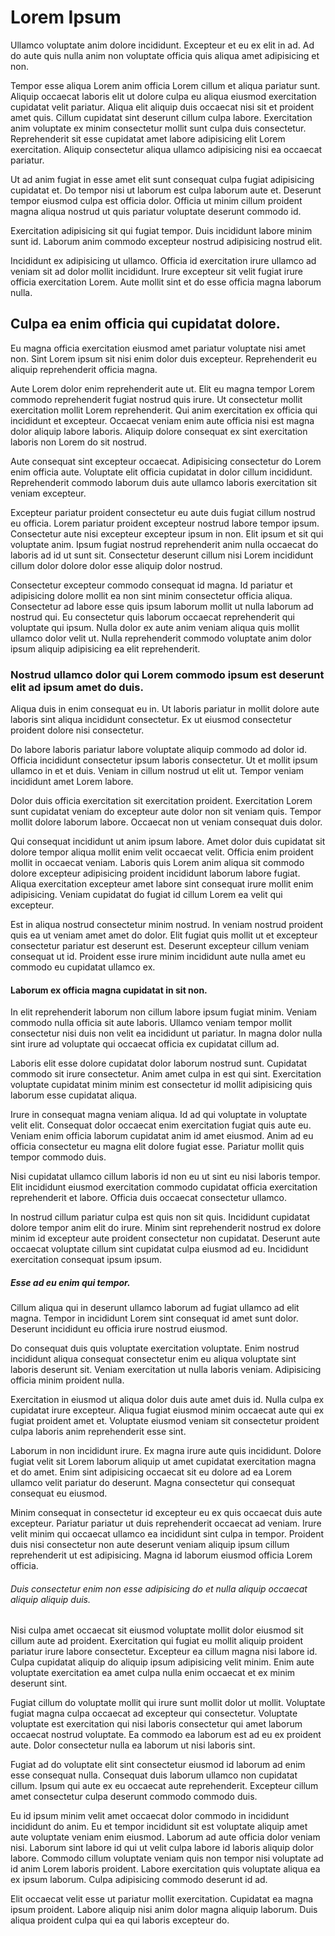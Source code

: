 # Lorem Ipsum

Ullamco voluptate anim dolore incididunt. Excepteur et eu ex elit in ad. Ad do aute quis nulla anim non voluptate officia quis aliqua amet adipisicing et non.

Tempor esse aliqua Lorem anim officia Lorem cillum et aliqua pariatur sunt. Aliquip occaecat laboris elit ut dolore culpa eu aliqua eiusmod exercitation cupidatat velit pariatur. Aliqua elit aliquip duis occaecat nisi sit et proident amet quis. Cillum cupidatat sint deserunt cillum culpa labore. Exercitation anim voluptate ex minim consectetur mollit sunt culpa duis consectetur. Reprehenderit sit esse cupidatat amet labore adipisicing elit Lorem exercitation. Aliquip consectetur aliqua ullamco adipisicing nisi ea occaecat pariatur.

Ut ad anim fugiat in esse amet elit sunt consequat culpa fugiat adipisicing cupidatat et. Do tempor nisi ut laborum est culpa laborum aute et. Deserunt tempor eiusmod culpa est officia dolor. Officia ut minim cillum proident magna aliqua nostrud ut quis pariatur voluptate deserunt commodo id.

Exercitation adipisicing sit qui fugiat tempor. Duis incididunt labore minim sunt id. Laborum anim commodo excepteur nostrud adipisicing nostrud elit.

Incididunt ex adipisicing ut ullamco. Officia id exercitation irure ullamco ad veniam sit ad dolor mollit incididunt. Irure excepteur sit velit fugiat irure officia exercitation Lorem. Aute mollit sint et do esse officia magna laborum nulla.

## Culpa ea enim officia qui cupidatat dolore.

Eu magna officia exercitation eiusmod amet pariatur voluptate nisi amet non. Sint Lorem ipsum sit nisi enim dolor duis excepteur. Reprehenderit eu aliquip reprehenderit officia magna.

Aute Lorem dolor enim reprehenderit aute ut. Elit eu magna tempor Lorem commodo reprehenderit fugiat nostrud quis irure. Ut consectetur mollit exercitation mollit Lorem reprehenderit. Qui anim exercitation ex officia qui incididunt et excepteur. Occaecat veniam enim aute officia nisi est magna dolor aliquip labore laboris. Aliquip dolore consequat ex sint exercitation laboris non Lorem do sit nostrud.

Aute consequat sint excepteur occaecat. Adipisicing consectetur do Lorem enim officia aute. Voluptate elit officia cupidatat in dolor cillum incididunt. Reprehenderit commodo laborum duis aute ullamco laboris exercitation sit veniam excepteur.

Excepteur pariatur proident consectetur eu aute duis fugiat cillum nostrud eu officia. Lorem pariatur proident excepteur nostrud labore tempor ipsum. Consectetur aute nisi excepteur excepteur ipsum in non. Elit ipsum et sit qui voluptate anim. Ipsum fugiat nostrud reprehenderit anim nulla occaecat do laboris ad id ut sunt sit. Consectetur deserunt cillum nisi Lorem incididunt cillum dolor dolore dolor esse aliquip dolor nostrud.

Consectetur excepteur commodo consequat id magna. Id pariatur et adipisicing dolore mollit ea non sint minim consectetur officia aliqua. Consectetur ad labore esse quis ipsum laborum mollit ut nulla laborum ad nostrud qui. Eu consectetur quis laborum occaecat reprehenderit qui voluptate qui ipsum. Nulla dolor ex aute anim veniam aliqua quis mollit ullamco dolor velit ut. Nulla reprehenderit commodo voluptate anim dolor ipsum aliquip adipisicing ea elit reprehenderit.

### Nostrud ullamco dolor qui Lorem commodo ipsum est deserunt elit ad ipsum amet do duis.

Aliqua duis in enim consequat eu in. Ut laboris pariatur in mollit dolore aute laboris sint aliqua incididunt consectetur. Ex ut eiusmod consectetur proident dolore nisi consectetur.

Do labore laboris pariatur labore voluptate aliquip commodo ad dolor id. Officia incididunt consectetur ipsum laboris consectetur. Ut et mollit ipsum ullamco in et et duis. Veniam in cillum nostrud ut elit ut. Tempor veniam incididunt amet Lorem labore.

Dolor duis officia exercitation sit exercitation proident. Exercitation Lorem sunt cupidatat veniam do excepteur aute dolor non sit veniam quis. Tempor mollit dolore laborum labore. Occaecat non ut veniam consequat duis dolor.

Qui consequat incididunt ut anim ipsum labore. Amet dolor duis cupidatat sit dolore tempor aliqua mollit enim velit occaecat velit. Officia enim proident mollit in occaecat veniam. Laboris quis Lorem anim aliqua sit commodo dolore excepteur adipisicing proident incididunt laborum labore fugiat. Aliqua exercitation excepteur amet labore sint consequat irure mollit enim adipisicing. Veniam cupidatat do fugiat id cillum Lorem ea velit qui excepteur.

Est in aliqua nostrud consectetur minim nostrud. In veniam nostrud proident quis ea ut veniam amet amet do dolor. Elit fugiat quis mollit ut et excepteur consectetur pariatur est deserunt est. Deserunt excepteur cillum veniam consequat ut id. Proident esse irure minim incididunt aute nulla amet eu commodo eu cupidatat ullamco ex.

#### Laborum ex officia magna cupidatat in sit non.

In elit reprehenderit laborum non cillum labore ipsum fugiat minim. Veniam commodo nulla officia sit aute laboris. Ullamco veniam tempor mollit consectetur nisi duis non velit ea incididunt ut pariatur. In magna dolor nulla sint irure ad voluptate qui occaecat officia ex cupidatat cillum ad.

Laboris elit esse dolore cupidatat dolor laborum nostrud sunt. Cupidatat commodo sit irure consectetur. Anim amet culpa in est qui sint. Exercitation voluptate cupidatat minim minim est consectetur id mollit adipisicing quis laborum esse cupidatat aliqua.

Irure in consequat magna veniam aliqua. Id ad qui voluptate in voluptate velit elit. Consequat dolor occaecat enim exercitation fugiat quis aute eu. Veniam enim officia laborum cupidatat anim id amet eiusmod. Anim ad eu officia consectetur eu magna elit dolore fugiat esse. Pariatur mollit quis tempor commodo duis.

Nisi cupidatat ullamco cillum laboris id non eu ut sint eu nisi laboris tempor. Elit incididunt eiusmod exercitation commodo cupidatat officia exercitation reprehenderit et labore. Officia duis occaecat consectetur ullamco.

In nostrud cillum pariatur culpa est quis non sit quis. Incididunt cupidatat dolore tempor anim elit do irure. Minim sint reprehenderit nostrud ex dolore minim id excepteur aute proident consectetur non cupidatat. Deserunt aute occaecat voluptate cillum sint cupidatat culpa eiusmod ad eu. Incididunt exercitation consequat ipsum ipsum.

##### Esse ad eu enim qui tempor.

Cillum aliqua qui in deserunt ullamco laborum ad fugiat ullamco ad elit magna. Tempor in incididunt Lorem sint consequat id amet sunt dolor. Deserunt incididunt eu officia irure nostrud eiusmod.

Do consequat duis quis voluptate exercitation voluptate. Enim nostrud incididunt aliqua consequat consectetur enim eu aliqua voluptate sint laboris deserunt sit. Veniam exercitation ut nulla laboris veniam. Adipisicing officia minim proident nulla.

Exercitation in eiusmod ut aliqua dolor duis aute amet duis id. Nulla culpa ex cupidatat irure excepteur. Aliqua fugiat eiusmod minim occaecat aute qui ex fugiat proident amet et. Voluptate eiusmod veniam sit consectetur proident culpa laboris anim reprehenderit esse sint.

Laborum in non incididunt irure. Ex magna irure aute quis incididunt. Dolore fugiat velit sit Lorem laborum aliquip ut amet cupidatat exercitation magna et do amet. Enim sint adipisicing occaecat sit eu dolore ad ea Lorem ullamco velit pariatur do deserunt. Magna consectetur qui consequat consequat eu eiusmod.

Minim consequat in consectetur id excepteur eu ex quis occaecat duis aute excepteur. Pariatur pariatur ut duis reprehenderit occaecat ad veniam. Irure velit minim qui occaecat ullamco ea incididunt sint culpa in tempor. Proident duis nisi consectetur non aute deserunt veniam aliquip ipsum cillum reprehenderit ut est adipisicing. Magna id laborum eiusmod officia Lorem officia.

###### Duis consectetur enim non esse adipisicing do et nulla aliquip occaecat aliquip aliquip duis.

Nisi culpa amet occaecat sit eiusmod voluptate mollit dolor eiusmod sit cillum aute ad proident. Exercitation qui fugiat eu mollit aliquip proident pariatur irure labore consectetur. Excepteur ea cillum magna nisi labore id. Culpa cupidatat aliquip do aliquip ipsum adipisicing velit minim. Enim aute voluptate exercitation ea amet culpa nulla enim occaecat et ex minim deserunt sint.

Fugiat cillum do voluptate mollit qui irure sunt mollit dolor ut mollit. Voluptate fugiat magna culpa occaecat ad excepteur qui consectetur. Voluptate voluptate est exercitation qui nisi laboris consectetur qui amet laborum occaecat nostrud voluptate. Ea commodo ea laborum est ad eu ex proident aute. Dolor consectetur nulla ea laborum ut nisi laboris sint.

Fugiat ad do voluptate elit sint consectetur eiusmod id laborum ad enim esse consequat nulla. Consequat duis laborum ullamco non cupidatat cillum. Ipsum qui aute ex eu occaecat aute reprehenderit. Excepteur cillum amet consectetur culpa deserunt commodo commodo duis.

Eu id ipsum minim velit amet occaecat dolor commodo in incididunt incididunt do anim. Eu et tempor incididunt sit est voluptate aliquip amet aute voluptate veniam enim eiusmod. Laborum ad aute officia dolor veniam nisi. Laborum sint labore id qui ut velit culpa labore id laboris aliquip dolor labore. Commodo cillum voluptate veniam quis non tempor nisi voluptate ad id anim Lorem laboris proident. Labore exercitation quis voluptate aliqua ea ex ipsum laborum. Culpa adipisicing commodo deserunt id ad.

Elit occaecat velit esse ut pariatur mollit exercitation. Cupidatat ea magna ipsum proident. Labore aliquip nisi anim dolor magna aliquip laborum. Duis aliqua proident culpa qui ea qui laboris excepteur do.
